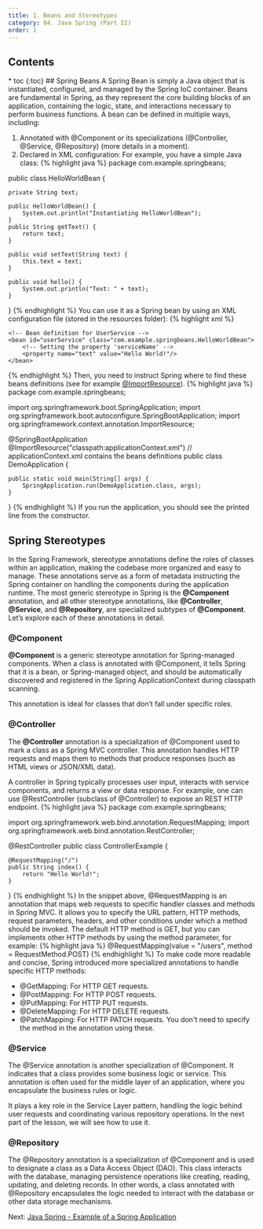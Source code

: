 ```yaml
---
title: 1. Beans and Stereotypes
category: 04. Java Spring (Part II)
order: 1
---
```

<h2>Contents</h2>
* toc
{:toc}
## Spring Beans
A Spring Bean is simply a Java object that is instantiated, configured, and managed by the Spring IoC container. Beans are fundamental in Spring, as they represent the core building blocks of an application, containing the logic, state, and interactions necessary to perform business functions.
A bean can be defined in multiple ways, including:

1. Annotated with @Component or its specializations (@Controller, @Service, @Repository) (more details in a moment).
2. Declared in XML configuration:
For example, you have a simple Java class:
{% highlight java %}
package com.example.springbeans;

public class HelloWorldBean {

    private String text;

    public HelloWorldBean() {
        System.out.println("Instantiating HelloWorldBean");
    }
    public String getText() {
        return text;
    }

    public void setText(String text) {
        this.text = text;
    }

    public void hello() {
        System.out.println("Text: " + text);
    }
}
{% endhighlight %}
You can use it as a Spring bean by using an XML configuration file (stored in the resources folder):
{% highlight xml %}
<beans xmlns="http://www.springframework.org/schema/beans"
       xmlns:xsi="http://www.w3.org/2001/XMLSchema-instance"
       xsi:schemaLocation="http://www.springframework.org/schema/beans
       http://www.springframework.org/schema/beans/spring-beans.xsd">

    <!-- Bean definition for UserService -->
    <bean id="userService" class="com.example.springbeans.HelloWorldBean">
        <!-- Setting the property 'serviceName' -->
        <property name="text" value="Hello World!"/>
    </bean>
</beans>
{% endhighlight %}
Then, you need to instruct Spring where to find these beans definitions (see for example <a href="https://docs.spring.io/spring-framework/docs/current/javadoc-api/org/springframework/context/annotation/ImportResource.html" target="_blank" rel="noopener noreferrer">@ImportResource</a>).
{% highlight java %}
package com.example.springbeans;

import org.springframework.boot.SpringApplication;
import org.springframework.boot.autoconfigure.SpringBootApplication;
import org.springframework.context.annotation.ImportResource;

@SpringBootApplication
@ImportResource("classpath:applicationContext.xml") // applicationContext.xml contains the beans definitions
public class DemoApplication {

	public static void main(String[] args) {
		SpringApplication.run(DemoApplication.class, args);
	}
}
{% endhighlight %}
If you run the application, you should see the printed line from the constructor.
## Spring Stereotypes
In the Spring Framework, stereotype annotations define the roles of classes within an application, making the codebase more organized and easy to manage. These annotations serve as a form of metadata instructing the Spring container on handling the components during the application runtime. The most generic stereotype in Spring is the **@Component** annotation, and all other stereotype annotations, like **@Controller**, **@Service**, and **@Repository**, are specialized subtypes of **@Component**. Let’s explore each of these annotations in detail.
### @Component
**@Component** is a generic stereotype annotation for Spring-managed components. When a class is annotated with @Component, it tells Spring that it is a bean, or Spring-managed object, and should be automatically discovered and registered in the Spring ApplicationContext during classpath scanning.

This annotation is ideal for classes that don’t fall under specific roles.

### @Controller
The **@Controller** annotation is a specialization of @Component used to mark a class as a Spring MVC controller. This annotation handles HTTP requests and maps them to methods that produce responses (such as HTML views or JSON/XML data).

A controller in Spring typically processes user input, interacts with service components, and returns a view or data response.
For example, one can use @RestController (subclass of @Controller) to expose an REST HTTP endpoint. 
{% highlight java %}
package com.example.springbeans;

import org.springframework.web.bind.annotation.RequestMapping;
import org.springframework.web.bind.annotation.RestController;

@RestController
public class ControllerExample {
    
    @RequestMapping("/")
    public String index() {
        return "Hello World!";
    }
}
{% endhighlight %}
In the snippet above, @RequestMapping is an annotation that maps web requests to specific handler classes and methods in Spring MVC. It allows you to specify the URL pattern, HTTP methods, request parameters, headers, and other conditions under which a method should be invoked. The default HTTP method is GET, but you can implements other HTTP methods by using the method parameter, for example:
{% highlight java %}
@RequestMapping(value = "/users", method = RequestMethod.POST)
{% endhighlight %}
To make code more readable and concise, Spring introduced more specialized annotations to handle specific HTTP methods:
- @GetMapping: For HTTP GET requests.
- @PostMapping: For HTTP POST requests.
- @PutMapping: For HTTP PUT requests.
- @DeleteMapping: For HTTP DELETE requests.
- @PatchMapping: For HTTP PATCH requests.
You don't need to specify the method in the annotation using these.

### @Service
The @Service annotation is another specialization of @Component. It indicates that a class provides some business logic or service. This annotation is often used for the middle layer of an application, where you encapsulate the business rules or logic.

It plays a key role in the Service Layer pattern, handling the logic behind user requests and coordinating various repository operations. In the next part of the lesson, we will see how to use it.
### @Repository
The @Repository annotation is a specialization of @Component and is used to designate a class as a Data Access Object (DAO). This class interacts with the database, managing persistence operations like creating, reading, updating, and deleting records. In other words, a class annotated with @Repository encapsulates the logic needed to interact with the database or other data storage mechanisms.
<div class="lesson-nav">
<div>
Next: <a href="/SoftwareArchitectures24/spring-2/application-example">Java Spring - Example of a Spring Application</a>  
</div>
</div>